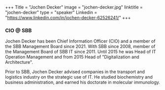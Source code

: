 +++
Title = "Jochen Decker"
image = "jochen-decker.jpg"
linktitle = "jochen-decker"
type = "speaker"
Linkedin = "https://www.linkedin.com/in/jochen-decker-62526241/"
+++

### CIO @ SBB
Jochen Decker has been Chief Information Officer (CIO) and a member of the SBB Management Board since 2021. With SBB since 2008, member of the Management Board of SBB IT since 2011. Until 2015 he was Head of IT Operation Management and from 2015 Head of "Digitalization and Architecture".
 
Prior to SBB, Jochen Decker advised companies in the transport and logistics industry on the strategic use of IT. He studied biochemistry and business administration, and earned his doctorate in molecular immunology.